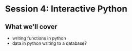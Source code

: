 # Session 4: Interactive Python

## What we'll cover
* writing functions in python
* data in python
writing to a database? 